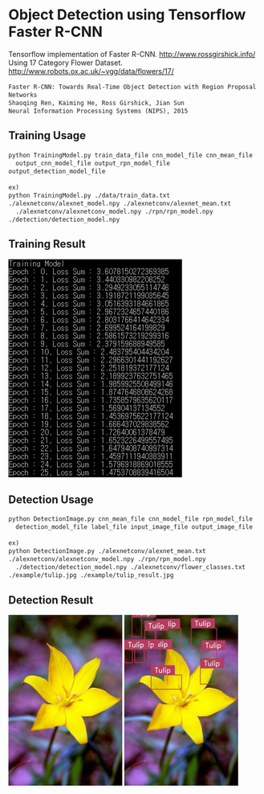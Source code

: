 Object Detection using Tensorflow Faster R-CNN
===========================================

Tensorflow implementation of Faster R-CNN.
http://www.rossgirshick.info/  
Using 17 Category Flower Dataset.
http://www.robots.ox.ac.uk/~vgg/data/flowers/17/
	
    Faster R-CNN: Towards Real-Time Object Detection with Region Proposal Networks
    Shaoqing Ren, Kaiming He, Ross Girshick, Jian Sun
    Neural Information Processing Systems (NIPS), 2015

Training Usage
-----

    python TrainingModel.py train_data_file cnn_model_file cnn_mean_file
      output_cnn_model_file output_rpn_model_file output_detection_model_file

    ex)
    python TrainingModel.py ./data/train_data.txt ./alexnetconv/alexnet_model.npy ./alexnetconv/alexnet_mean.txt
      ./alexnetconv/alexnetconv_model.npy ./rpn/rpn_model.npy ./detection/detection_model.npy

Training Result
-----

![train_result.jpg](./example/train_result.jpg)

Detection Usage
-----

    python DetectionImage.py cnn_mean_file cnn_model_file rpn_model_file
      detection_model_file label_file input_image_file output_image_file

    ex)
    python DetectionImage.py ./alexnetconv/alexnet_mean.txt ./alexnetconv/alexnetconv_model.npy ./rpn/rpn_model.npy
      ./detection/detection_model.npy ./alexnetconv/flower_classes.txt ./example/tulip.jpg ./example/tulip_result.jpg

Detection Result
-----

<img src="./example/tulip.jpg" width="45%" height="45%"> <img src="./example/tulip_result.jpg" width="45%" height="45%">
